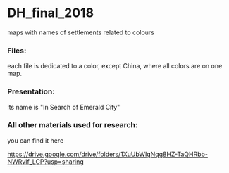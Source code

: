 # DH_final_2018
maps with names of settlements related to colours

### Files:

each file is dedicated to a color, except China, where all colors are on one map.

### Presentation:

its name is "In Search of Emerald City"

### All other materials used for research:

you can find it here

https://drive.google.com/drive/folders/1XuUbWIgNqg8HZ-TaQHRbb-NWRvlf_LCP?usp=sharing

